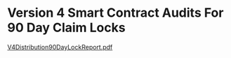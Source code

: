 # Version 4 Smart Contract Audits For 90 Day Claim Locks

[V4Distribution90DayLockReport.pdf](https://github.com/user-attachments/files/17210140/V4Distribution90DayLockReport.pdf)
